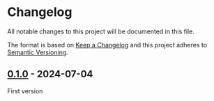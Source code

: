 # Changelog
All notable changes to this project will be documented in this file.

The format is based on [Keep a Changelog](https://keepachangelog.com/) and this
project adheres to [Semantic Versioning](https://semver.org/).

## [0.1.0] - 2024-07-04
First version

[0.1.0]: https://github.com/oscarotero/jsr-pub/releases/tag/v0.1.0
